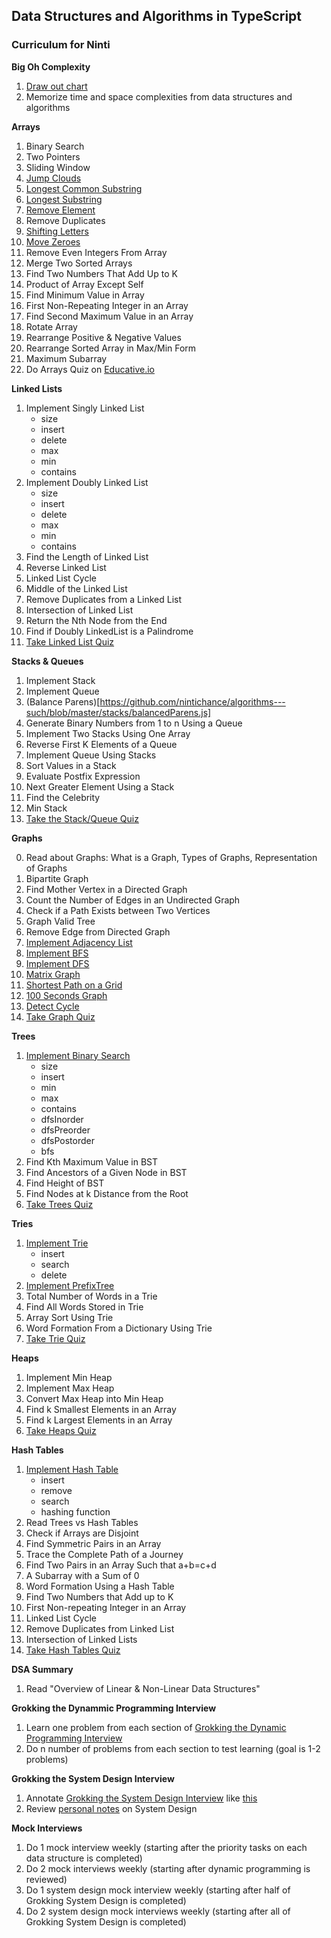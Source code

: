 ## Data Structures and Algorithms in TypeScript

### Curriculum for Ninti

**Big Oh Complexity**

1. [Draw out chart](https://www.youtube.com/watch?v=D6xkbGLQesk&t=385s)
2. Memorize time and space complexities from data structures and algorithms

**Arrays**

1. Binary Search
2. Two Pointers
3. Sliding Window
2. [Jump Clouds](https://github.com/nintichance/algorithms---such/blob/master/jump-clouds/jumpClouds.js)
3. [Longest Common Substring](https://github.com/nintichance/algorithms---such/blob/master/jump-clouds/jumpClouds.js)
4. [Longest Substring](https://github.com/nintichance/algorithms---such/blob/master/longest-substring/longestSubString.js)
5. [Remove Element](https://github.com/nintichance/algorithms---such/blob/master/remove-element/removeElement.js)
6. Remove Duplicates
7. [Shifting Letters](https://github.com/nintichance/algorithms---such/blob/master/shift-letters/shiftingLetters.js)
8. [Move Zeroes](https://github.com/nintichance/algorithms---such/blob/master/move-zeroes/moveZeros.js)
9. Remove Even Integers From Array
2. Merge Two Sorted Arrays
3. Find Two Numbers That Add Up to K
4. Product of Array Except Self
5. Find Minimum Value in Array
6. First Non-Repeating Integer in an Array
7. Find Second Maximum Value in an Array
8. Rotate Array
9. Rearrange Positive & Negative Values
10. Rearrange Sorted Array in Max/Min Form
11. Maximum Subarray
12. Do Arrays Quiz on [Educative.io](https://www.educative.io/courses/data-structures-coding-interviews-javascript/arrays-quiz-test-your-understanding-of-arrays)



**Linked Lists**

1. Implement Singly Linked List
	* size
	* insert
	* delete
	* max
	* min
	* contains
2. Implement Doubly Linked List
	* size
	* insert
	* delete
	* max
	* min
	* contains
3. Find the Length of Linked List
4. Reverse Linked List
5. Linked List Cycle
6. Middle of the Linked List
7. Remove Duplicates from a Linked List
8. Intersection of Linked List
9. Return the Nth Node from the End
10. Find if Doubly LinkedList is a Palindrome
11. [Take Linked List Quiz](https://www.educative.io/courses/data-structures-coding-interviews-javascript/linked-lists-quiz-test-your-understanding-of-linked-lists)

**Stacks & Queues**

1. Implement Stack
2. Implement Queue
3. (Balance Parens)[https://github.com/nintichance/algorithms---such/blob/master/stacks/balancedParens.js]
4. Generate Binary Numbers from 1 to n Using a Queue
5. Implement Two Stacks Using One Array
6. Reverse First K Elements of a Queue
7. Implement Queue Using Stacks
8. Sort Values in a Stack
9. Evaluate Postfix Expression
10. Next Greater Element Using a Stack
11. Find the Celebrity
12. Min Stack
13. [Take the Stack/Queue Quiz](https://www.educative.io/courses/data-structures-coding-interviews-javascript/stack-queue-quiz-test-your-understanding-of-stack-queue)

**Graphs**

0. Read about Graphs: What is a Graph, Types of Graphs, Representation of Graphs
1. Bipartite Graph
2. Find Mother Vertex in a Directed Graph
3. Count the Number of Edges in an Undirected Graph
4. Check if a Path Exists between Two Vertices
5. Graph Valid Tree
6. Remove Edge from Directed Graph
1. [Implement Adjacency List](https://github.com/nintichance/algorithms---such/blob/master/graphs/adjacencyListGraph.js)
2. [Implement BFS](https://github.com/nintichance/algorithms---such/blob/master/graphs/bfs.js)
3. [Implement DFS](https://github.com/nintichance/algorithms---such/blob/master/graphs/dfs.js)
4. [Matrix Graph](https://github.com/nintichance/algorithms---such/blob/master/graphs/matrixGraph.js)
5. [Shortest Path on a Grid](https://github.com/nintichance/algorithms---such/blob/master/graphs/shortestPathOnAGrid.js)
6. [100 Seconds Graph](https://github.com/nintichance/algorithms---such/blob/master/graphs/100secondsGraph.js)
6. [Detect Cycle](https://github.com/nintichance/algorithms---such/blob/master/graphs/detect-cycle/canFinishCourses.js)
7. [Take Graph Quiz](https://www.educative.io/courses/data-structures-coding-interviews-javascript/graph-quiz-test-your-understanding-of-graphs)

**Trees**

1. [Implement Binary Search](https://github.com/nintichance/algorithms---such/blob/master/trees/binarySearchTree.js)
	* size
	* insert
	* min
	* max
	* contains
	* dfsInorder
	* dfsPreorder
	* dfsPostorder
	* bfs
2. Find Kth Maximum Value in BST
3. Find Ancestors of a Given Node in BST
4. Find Height of BST
5. Find Nodes at k Distance from the Root
6. [Take Trees Quiz](https://www.educative.io/courses/data-structures-coding-interviews-javascript/trees-quiz-test-your-understanding-of-trees)

**Tries**

1. [Implement Trie](0https://github.com/nintichance/algorithms---such/blob/master/trie/trie.js)
	* insert
	* search
	* delete
2. [Implement PrefixTree](https://github.com/nintichance/algorithms---such/blob/master/trie/prefixTree.js)
3. Total Number of Words in a Trie
4. Find All Words Stored in Trie
5. Array Sort Using Trie
6. Word Formation From a Dictionary Using Trie
7. [Take Trie Quiz](https://www.educative.io/courses/data-structures-coding-interviews-javascript/trie-quiz-test-your-understanding-of-tries)

**Heaps**

1. Implement Min Heap
2. Implement Max Heap
3. Convert Max Heap into Min Heap
4. Find k Smallest Elements in an Array
5. Find k Largest Elements in an Array
6. [Take Heaps Quiz](https://www.educative.io/courses/data-structures-coding-interviews-javascript/heap-quiz-test-your-understanding-of-heaps)

**Hash Tables**

1. [Implement Hash Table](https://github.com/nintichance/algorithms---such/blob/master/hash-tables/hashTable.js)
	* insert
	* remove
	* search
	* hashing function
2. Read Trees vs Hash Tables
3. Check if Arrays are Disjoint
4. Find Symmetric Pairs in an Array
5. Trace the Complete Path of a Journey
6. Find Two Pairs in an Array Such that a+b=c+d
7. A Subarray with a Sum of 0
8. Word Formation Using a Hash Table
9. Find Two Numbers that Add up to K
10. First Non-repeating Integer in an Array
11. Linked List Cycle
12. Remove Duplicates from Linked List
13. Intersection of Linked Lists
14. [Take Hash Tables Quiz](https://www.educative.io/courses/data-structures-coding-interviews-javascript/hashing-quiz-test-your-understanding-of-hashing)

**DSA Summary**

1. Read "Overview of Linear & Non-Linear Data Structures"

**Grokking the Dynammic Programming Interview**

1. Learn one problem from each section of [Grokking the Dynamic Programming Interview](https://www.educative.io/courses/grokking-dynamic-programming-interview)
2. Do n number of problems from each section to test learning (goal is 1-2 problems)

**Grokking the System Design Interview**

1. Annotate [Grokking the System Design Interview](https://drive.google.com/file/d/1vS3Ckcmbodat_o8zL4hcrZ1jwg6NvHJp/view?usp=sharing) like [this](https://drive.google.com/file/d/1nByOl2ApXvxDkIOxQ1mTHKk-QUMuXleo/view?usp=sharing)
2. Review [personal notes](https://docs.google.com/document/d/1uCD5-Z2wGkH2lL2-My3v6KFAVhVDsVVcM0NRJqupf1g/edit?usp=sharing) on System Design

**Mock Interviews**

1. Do 1 mock interview weekly (starting after the priority tasks on each data structure is completed)
2. Do 2 mock interviews weekly (starting after dynamic programming is reviewed)
3. Do 1 system design mock interview weekly (starting after half of Grokking System Design is completed)
4. Do 2 system design mock interviews weekly (starting after all of Grokking System Design is completed)


